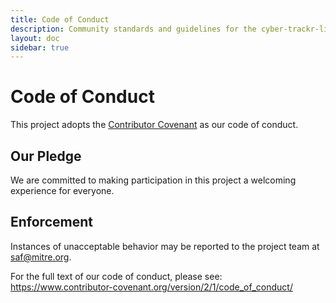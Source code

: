 ```yaml
---
title: Code of Conduct
description: Community standards and guidelines for the cyber-trackr-live project
layout: doc
sidebar: true
---
```


# Code of Conduct

This project adopts the [Contributor Covenant](https://www.contributor-covenant.org/version/2/1/code_of_conduct/) as our code of conduct.

## Our Pledge

We are committed to making participation in this project a welcoming experience for everyone.

## Enforcement

Instances of unacceptable behavior may be reported to the project team at [saf@mitre.org](mailto:saf@mitre.org).

For the full text of our code of conduct, please see: https://www.contributor-covenant.org/version/2/1/code_of_conduct/